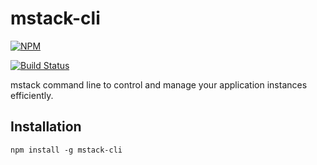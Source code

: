 # mstack-cli

[![NPM](https://nodei.co/npm/mstack-cli.png)](https://nodei.co/npm/mstack-cli/)

[![Build Status](https://travis-ci.com/mstackio/mstack-cli.svg?branch=master)](https://travis-ci.com/mstackio/mstack-cli)

mstack command line to control and manage your application instances efficiently.

## Installation

```
npm install -g mstack-cli
```
